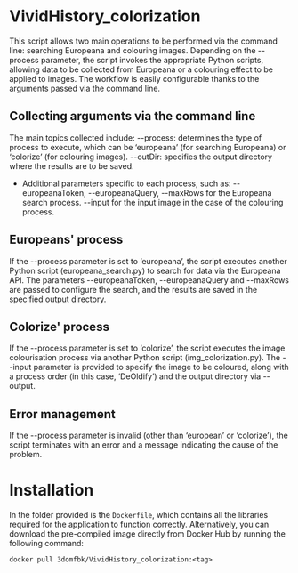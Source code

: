 # VividHistory_colorization
This script allows two main operations to be performed via the command line: searching Europeana and colouring images. Depending on the --process parameter, the script invokes the appropriate Python scripts, allowing data to be collected from Europeana or a colouring effect to be applied to images. The workflow is easily configurable thanks to the arguments passed via the command line.

## Collecting arguments via the command line
The main topics collected include:
--process: determines the type of process to execute, which can be ‘europeana’ (for searching Europeana) or ‘colorize’ (for colouring images).
--outDir: specifies the output directory where the results are to be saved.
- Additional parameters specific to each process, such as:
    --europeanaToken, --europeanaQuery, --maxRows for the Europeana search process.
    --input for the input image in the case of the colouring process.

## Europeans' process
If the --process parameter is set to ‘europeana’, the script executes another Python script (europeana_search.py) to search for data via the Europeana API.
The parameters --europeanaToken, --europeanaQuery and --maxRows are passed to configure the search, and the results are saved in the specified output directory.

## Colorize' process
If the --process parameter is set to ‘colorize’, the script executes the image colourisation process via another Python script (img_colorization.py).
The --input parameter is provided to specify the image to be coloured, along with a process order (in this case, ‘DeOldify’) and the output directory via --output.

## Error management
If the --process parameter is invalid (other than ‘european’ or ‘colorize’), the script terminates with an error and a message indicating the cause of the problem.

# Installation
In the folder provided is the `Dockerfile`, which contains all the libraries required for the application to function correctly. Alternatively, you can download the pre-compiled image directly from Docker Hub by running the following command:

`docker pull 3domfbk/VividHistory_colorization:<tag>`